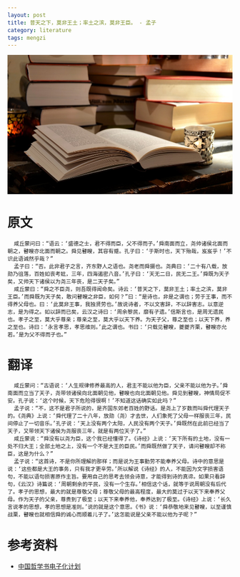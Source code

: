 ```yaml
---
layout: post
title: 普天之下，莫非王土；率土之滨，莫非王臣。 - 孟子
category: literature
tags: mengzi
---
```


![](/assets/img/literature.jpg)

# 原文

      咸丘蒙问曰：“语云：‘盛德之士，君不得而臣，父不得而子。’舜南面而立，尧帅诸侯北面而朝之，瞽瞍亦北面而朝之。舜见瞽瞍，其容有蹙。孔子曰：‘于斯时也，天下殆哉，岌岌乎！’不识此语诚然乎哉？”
      孟子曰：“否。此非君子之言，齐东野人之语也。尧老而舜摄也。尧典曰：‘二十有八载，放勋乃徂落，百姓如丧考妣，三年，四海遏密八音。’孔子曰：‘天无二日，民无二王。’舜既为天子矣，又帅天下诸侯以为尧三年丧，是二天子矣。”
      咸丘蒙曰：“舜之不臣尧，则吾既得闻命矣。诗云：‘普天之下，莫非王土；率土之滨，莫非王臣。’而舜既为天子矣，敢问瞽瞍之非臣，如何？”曰：“是诗也，非是之谓也；劳于王事，而不得养父母也。曰：‘此莫非王事，我独贤劳也。’故说诗者，不以文害辞，不以辞害志。以意逆志，是为得之。如以辞而已矣，云汉之诗曰：‘周余黎民，靡有孑遗。’信斯言也，是周无遗民也。孝子之至，莫大乎尊亲；尊亲之至，莫大乎以天下养。为天子父，尊之至也；以天下养，养之至也。诗曰：‘永言孝思，孝思维则。’此之谓也。书曰：‘只载见瞽瞍，夔夔齐栗，瞽瞍亦允若。’是为父不得而子也。”

# 翻译

      咸丘蒙问：“古语说：‘人生规律修养最高的人，君主不能以他为臣，父亲不能以他为子。’舜南面而立当了天子，尧带领诸侯向北面朝见他，瞽瞍也向北面朝见他。舜见到瞽瞍，神情局促不安。孔子说：‘这个时候，天下危险得很啊！’不知道这话确实如此吗？”
      孟子说：“不，这不是君子所说的，是齐国东郊老百姓的野话。是尧上了岁数而叫舜代理天子的。《尧典》上说：‘舜代理了二十八年，放勋（尧）才去世，人们象死了父母一样服丧三年，民间停止了一切音乐。’孔子说：‘天上没有两个太阳，人民没有两个天子。’舜既然在此前已经当了天子，又带领天下诸侯为尧服丧三年，就是有两位天子了。”
      咸丘蒙说：“舜没有以尧为臣，这个我已经懂得了。《诗经》上说：‘天下所有的土地，没有一处不归大王；全部土地之上，没有一个不是大王的臣民。’而舜既然做了天子，请问瞽瞍却不称臣，这是为什么？”
      孟子说：“这首诗，不是你所理解的那样；而是说为王事勤劳不能奉养父母。诗中的意思是说：‘这些都是大王的事务，只有我才更辛劳。’所以解说《诗经》的人，不能因为文字损害语句，不能以语句损害原作主旨。要用自己的思考去领会诗意，才能得到诗的真谛。如果只看辞句，《云汉》诗篇说：‘周朝剩余的平民，没有一个生存。’相信这个话，就等于说周朝没有后代了。孝子的思想，最大的就是尊敬父母；尊敬父母的最高程度，最大的莫过于以天下来奉养父母。作为天子的父亲，尊贵到了极至；以天下来奉养他，奉养达到了极至。《诗经》上说：‘长久言说孝的思想，孝的思想是准则。’说的就是这个意思。《书》说：‘舜恭敬地来见瞽瞍，以至谨慎战栗，瞽瞍也就相信舜的诚心而顺着儿子了。’这怎能说是父亲不能以他为子呢？”
      
# 参考资料

* [中国哲学书电子化计划][1]

[1]: http://ctext.org/mengzi/wan-zhang-i/zhs